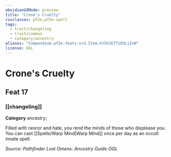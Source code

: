 ```yaml
---
obsidianUIMode: preview
title: "Crone's Cruelty"
cssclasses: pf2e,pf2e-spell
tags:
  - trait/changeling
  - trait/common
  - category/ancestry
aliases: "Compendium.pf2e.feats-srd.Item.kt5UJEfTzO3LiInN"
license: OGL
---
```

# Crone's Cruelty
## Feat 17
### [[changeling]]

**Category** ancestry; 




Filled with rancor and hate, you rend the minds of those who displease you. You can cast [[Spells/Warp Mind|Warp Mind]] once per day as an occult innate spell.

*Source: Pathfinder Lost Omens: Ancestry Guide*
*OGL*